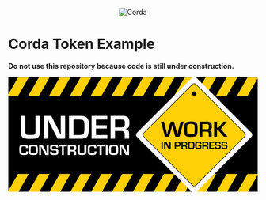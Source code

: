 <p align="center">
  <img src="https://www.corda.net/wp-content/uploads/2016/11/fg005_corda_b.png" alt="Corda" width="500">
</p>

# Corda Token Example

**Do not use this repository because code is still under construction.**

<p align="center">
  <img src="img/alert.jpg"  width="900">
</p>